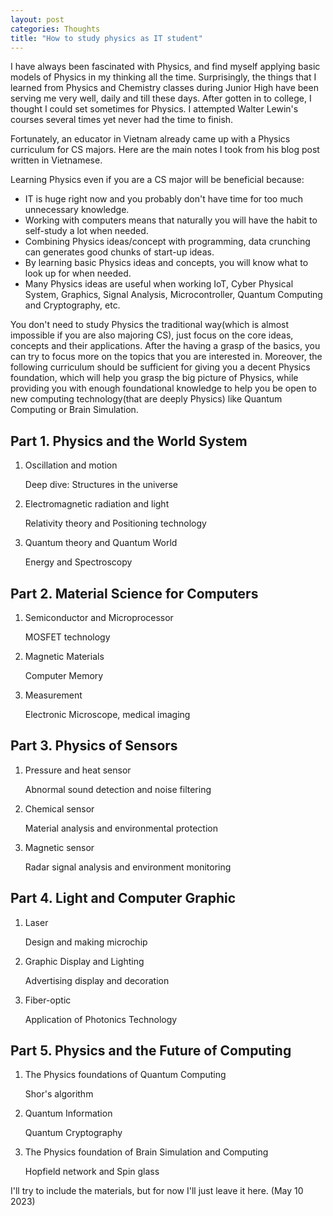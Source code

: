 ```yaml
---
layout: post
categories: Thoughts
title: "How to study physics as IT student"
---
```


I have always been fascinated with Physics, and find myself applying basic models of Physics in my thinking all the time. Surprisingly, the things that I learned from Physics and Chemistry classes during Junior High have been serving me very well, daily and till these days. After gotten in to college, I thought I could set sometimes for Physics. I attempted Walter Lewin's courses several times yet never had the time to finish. 

Fortunately, an educator in Vietnam already came up with a Physics curriculum for CS majors. Here are the main notes I took from his blog post written in Vietnamese. 

Learning Physics even if you are a CS major will be beneficial because:
- IT is huge right now and you probably don't have time for too much unnecessary knowledge.
- Working with computers means that naturally you will have the habit to self-study a lot when needed.  
- Combining Physics ideas/concept with programming, data crunching can generates good chunks of start-up ideas.
- By learning basic Physics ideas and concepts, you will know what to look up for when needed. 
- Many Physics ideas are useful when working IoT, Cyber Physical System, Graphics, Signal Analysis, Microcontroller, Quantum Computing and Cryptography, etc.


You don't need to study Physics the traditional way(which is almost impossible if you are also majoring CS), just focus on the core ideas, concepts and their applications. After the having a grasp of the basics, you can try to focus more on the topics that you are interested in. Moreover, the following curriculum should be sufficient for giving you a decent Physics foundation, which will help you grasp the big picture of Physics, while providing you with enough foundational knowledge to help you be open to new computing technology(that are deeply Physics) like Quantum Computing or Brain Simulation. 

## Part 1. Physics and the World System
1. Oscillation and motion

	Deep dive: Structures in the universe
2. Electromagnetic radiation and light
	
	Relativity theory and Positioning technology
3. Quantum theory and Quantum World
	
	Energy and Spectroscopy
## Part 2. Material Science for Computers
1. Semiconductor and Microprocessor
	
	MOSFET technology
2. Magnetic Materials
	
	Computer Memory
3. Measurement
	
	Electronic Microscope, medical imaging
## Part 3. Physics of Sensors
1. Pressure and heat sensor
	
	Abnormal sound detection and noise filtering
2. Chemical sensor
	
	Material analysis and environmental protection
3. Magnetic sensor
	
	Radar signal analysis and environment monitoring

## Part 4. Light and Computer Graphic
1. Laser
	
	Design and making microchip
2. Graphic Display and Lighting 
	
	Advertising display and decoration
3. Fiber-optic 
	
	Application of Photonics Technology
## Part 5. Physics and the Future of Computing
1. The Physics foundations of Quantum Computing
	
	Shor's algorithm
2. Quantum Information

	Quantum Cryptography
3. The Physics foundation of Brain Simulation and Computing

	Hopfield network and Spin glass


I'll try to include the materials, but for now I'll just leave it here. (May 10 2023)
